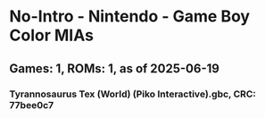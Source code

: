 # No-Intro - Nintendo - Game Boy Color MIAs
## Games: 1, ROMs: 1, as of 2025-06-19

### Tyrannosaurus Tex (World) (Piko Interactive).gbc, CRC: 77bee0c7
